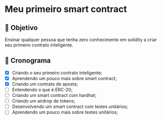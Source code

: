 # Meu primeiro smart contract

## 🎯 Objetivo
Ensinar qualquer pessoa que tenha zero conhecimento em solidity a criar seu primeiro contrato inteligente.

## 📅 Cronograma
- [x]  Criando o seu primeiro contrato inteligente;
- [x]  Aprendendo um pouco mais sobre smart contract;
- [x]  Criando um contrato de aposta;
- [ ]  Entendendo o que é ERC-20;
- [ ]  Criando um smart contract com hardhat;
- [ ]  Criando um airdrop de tokens;
- [ ]  Desenvolvendo um smart contract com testes unitários;
- [ ]  Aprendendo um pouco mais sobre testes unitários;
